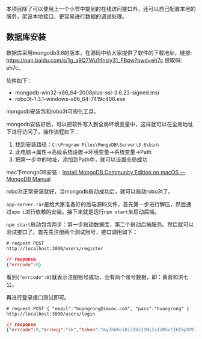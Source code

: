 

本项目除了可以使用上一个小节中提到的在线访问接口外，还可以自己配置本地的服务，架设本地接口，更容易进行数据的调试处理。

## 数据库安装

数据库采用mongodb3.6的版本，在源码中给大家提供了软件的下载地址，链接: https://pan.baidu.com/s/1g_a9Q7Wu1tIhsiy31_FBqw?pwd=eh7c 提取码: eh7c。

软件如下：

- mongodb-win32-x86_64-2008plus-ssl-3.6.23-signed.msi
- robo3t-1.3.1-windows-x86_64-7419c406.exe

mongodb安装包和robo3t可视化工具。

mongodb安装好后，可以把软件写入到全局环境变量中，这样就可以在全局地址下进行访问了，操作流程如下：

1. 找到安装路径：`C:\Program Files\MongoDB\Server\3.6\bin\`
2. 此电脑->属性->高级系统设置->环境变量->系统变量->Path
3. 把第一步中的地址，添加到Path中，就可以设置全局成功

mac下mongoDB安装：[Install MongoDB Community Edition on macOS — MongoDB Manual](https://www.mongodb.com/docs/manual/tutorial/install-mongodb-on-os-x/)

robo3t正常安装就好，当mongodb启动成功后，就可以启动robo3t了。

`app-server.rar`是给大家准备好的后端源码文件，首先第一步进行解压，然后通过`npm i`进行依赖的安装。接下来就是运行`npm start`来启动后端。

`npm start`启动包含两步：第一步启动数据库，第二个启动后端服务。然后就可以测试接口了。首先先注册两个测试账号，接口调用如下：

```shell
# request POST
http://localhost:3000/users/register
```

```json
// response
{"errcode":0}
```

看到`{"errcode":0}`就表示注册账号成功，会有两个账号数据，即：黄蓉和洪七公。

再进行登录接口测试即可。

```shell
# request POST { "email":"huangrong@imooc.com", "pass":"huangrong" }
http://localhost:3000/users/login
```

```json
// response
{"errcode":0,"errmsg":"ok","token":"eyJhbGciOiJIUzI1NiIsInR5cCI6IkpXVCJ9.eyJpbmZvcyI6eyJuYW1lIjoi6buE6JOJIiwicGVybWlzc2lvbiI6WyJob21lIiwic2lnbiIsImV4Y2VwdGlvbiIsImFwcGx5Il0sIl9pZCI6IjYyNjMyZjNmNjc0YjFlMjBjODQxYWFlMiIsImFwcHJvdmVyIjpbeyJfaWQiOiI2MjZjNzIzNmUwYzdlZGY2Y2U1MDc3MDgiLCJuYW1lIjoi5rSq5LiD5YWsIn1dLCJoZWFkIjoiaHR0cDovL2FwaS5oNWtlLnRvcC91cGxvYWRzLzYyNjMyZjNmNjc0YjFlMjBjODQxYWFlMi5wbmcifSwiaWF0IjoxNjY3NzI0MjU3LCJleHAiOjE2Njc3Mjc4NTd9.7N2RkRC0NyIhgOaCLSLTC7283PlcsCW_xEPT9YrgP-8"}
```
